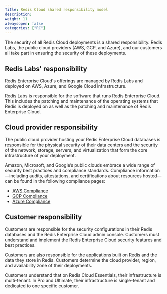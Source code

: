 ```yaml
---
Title: Redis Cloud shared responsibility model
description:
weight: 11
alwaysopen: false
categories: ["RC"]
---
```

The security of all Redis Cloud deployments is a shared responsibility. Redis Labs, the public cloud providers (AWS, GCP, and Azure), and our customers all
take part in ensuring the security of these deployments.

## Redis Labs' responsibility

Redis Enterprise Cloud's offerings are managed by Redis Labs and deployed on AWS, Azure, and Google Cloud infrastructure.

Redis Labs is responsible for the software that runs Redis Enterprise Cloud. This includes the patching and maintenance of
the operating systems that Redis is deployed on as well as the patching and maintenance of Redis Enterprise Cloud.

## Cloud provider responsibility

The public cloud provider hosting your Redis Enterprise Cloud databases is responsible for the physical security of their data centers and
the security of the network, storage, servers, and virtualization that form the core infrastructure of your deployment.

Amazon, Microsoft, and Google’s public clouds embrace a wide range of security best practices and compliance standards. Compliance information—including audits, attestations, and certifications about resources hosted—can be found in the following compliance pages:

* [AWS Compliance](https://aws.amazon.com/compliance/)
* [GCP Compliance](https://cloud.google.com/security/compliance)
* [Azure Compliance](https://azure.microsoft.com/en-us/overview/trusted-cloud/compliance/)

## Customer responsibility

Customers are responsible for the security configurations in their Redis databases and the Redis Enterprise Cloud admin console. Customers must understand and implement the Redis Enterprise Cloud security features and best practices.

Customers are also responsible for the applications built on Redis and the data they store in Redis. Customers determine the cloud provider, region, and availability zone of their deployments.

Customers understand that on Redis Cloud Essentials, their infrastructure is multi-tenant. In Pro and Ultimate, their infrastructure is single-tenant and dedicated to one specific customer.
